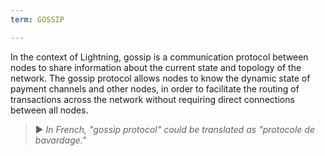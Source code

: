 ```yaml
---
term: GOSSIP

---
```

In the context of Lightning, gossip is a communication protocol between nodes to share information about the current state and topology of the network. The gossip protocol allows nodes to know the dynamic state of payment channels and other nodes, in order to facilitate the routing of transactions across the network without requiring direct connections between all nodes.

> ► *In French, "gossip protocol" could be translated as "protocole de bavardage."*